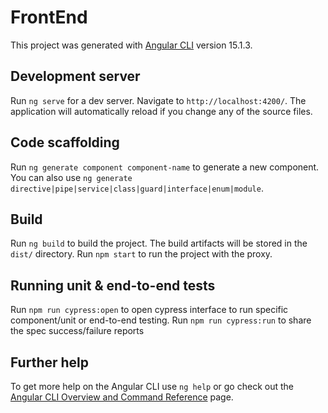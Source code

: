 # FrontEnd

This project was generated with [Angular CLI](https://github.com/angular/angular-cli) version 15.1.3.

## Development server

Run `ng serve` for a dev server. Navigate to `http://localhost:4200/`. The application will automatically reload if you change any of the source files.

## Code scaffolding

Run `ng generate component component-name` to generate a new component. You can also use `ng generate directive|pipe|service|class|guard|interface|enum|module`.

## Build

Run `ng build` to build the project. The build artifacts will be stored in the `dist/` directory.
Run `npm start` to run the project with the proxy.

## Running unit & end-to-end tests

Run `npm run cypress:open` to open cypress interface to run specific component/unit or end-to-end testing.
Run `npm run cypress:run` to share the spec success/failure reports

## Further help

To get more help on the Angular CLI use `ng help` or go check out the [Angular CLI Overview and Command Reference](https://angular.io/cli) page.

